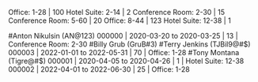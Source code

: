 Office:            1-28 | 100
Hotel Suite:       2-14 |   2
Conference Room:   2-30 |  15
Conference Room:   5-60 |  20
Office:            8-44 | 123
Hotel Suite:      12-38 |   1

#Anton Nikulsin (AN@123)
   000000 | 2020-03-20 to 2020-03-25 |  13 | Conference Room:   2-30
#Billy Grub (GruB#3)
#Terry Jenkins (TJBil9@#$)
   000003 | 2022-01-01 to 2022-05-31 |  70 | Office:            1-28
#Tony Montana (Tigre@#$)
   000001 | 2020-04-05 to 2020-04-26 |   1 | Hotel Suite:      12-38
   000002 | 2022-04-01 to 2022-06-30 |  25 | Office:            1-28